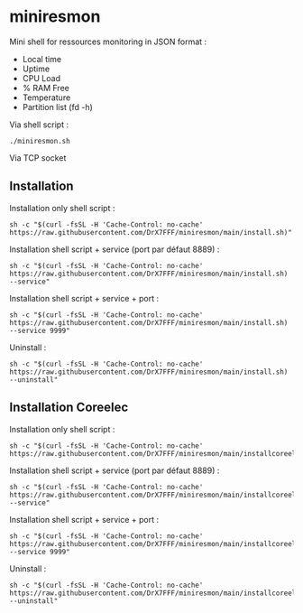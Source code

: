 # miniresmon
Mini shell for ressources monitoring in JSON format : 
* Local time
* Uptime
* CPU Load
* % RAM Free
* Temperature
* Partition list (fd -h)
  
Via shell script :
```
./miniresmon.sh
```

Via TCP socket


## Installation
Installation only shell script :
```
sh -c "$(curl -fsSL -H 'Cache-Control: no-cache' https://raw.githubusercontent.com/DrX7FFF/miniresmon/main/install.sh)"
```

Installation shell script + service (port par défaut 8889) :
```
sh -c "$(curl -fsSL -H 'Cache-Control: no-cache' https://raw.githubusercontent.com/DrX7FFF/miniresmon/main/install.sh) --service"
```

Installation shell script + service + port :
```
sh -c "$(curl -fsSL -H 'Cache-Control: no-cache' https://raw.githubusercontent.com/DrX7FFF/miniresmon/main/install.sh) --service 9999"
```

Uninstall :
```
sh -c "$(curl -fsSL -H 'Cache-Control: no-cache' https://raw.githubusercontent.com/DrX7FFF/miniresmon/main/install.sh) --uninstall"
```

## Installation Coreelec
Installation only shell script :
```
sh -c "$(curl -fsSL -H 'Cache-Control: no-cache' https://raw.githubusercontent.com/DrX7FFF/miniresmon/main/installcoreelec.sh)"
```

Installation shell script + service (port par défaut 8889) :
```
sh -c "$(curl -fsSL -H 'Cache-Control: no-cache' https://raw.githubusercontent.com/DrX7FFF/miniresmon/main/installcoreelec.sh) --service"
```

Installation shell script + service + port :
```
sh -c "$(curl -fsSL -H 'Cache-Control: no-cache' https://raw.githubusercontent.com/DrX7FFF/miniresmon/main/installcoreelec.sh) --service 9999"
```

Uninstall :
```
sh -c "$(curl -fsSL -H 'Cache-Control: no-cache' https://raw.githubusercontent.com/DrX7FFF/miniresmon/main/installcoreelec.sh) --uninstall"
```
